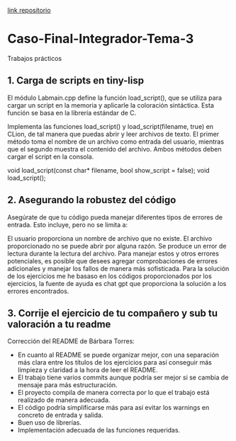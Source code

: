 [link repositorio](https://github.com/rbeny02/Caso-Final-Integrador-Tema-3.git)
# Caso-Final-Integrador-Tema-3
Trabajos prácticos
## 1. Carga de scripts en tiny-lisp
El módulo Labmain.cpp define la función load_script(), que se utiliza para cargar un script en la memoria y aplicarle la coloración sintáctica. Esta función se basa en la librería estándar de C.

Implementa las funciones load_script() y load_script(filename, true) en CLion, de tal manera que puedas abrir y leer archivos de texto. El primer método toma el nombre de un archivo como entrada del usuario, mientras que el segundo muestra el contenido del archivo. Ambos métodos deben cargar el script en la consola.

void load_script(const char* filename, bool show_script = false);
void load_script();
## 2. Asegurando la robustez del código
Asegúrate de que tu código pueda manejar diferentes tipos de errores de entrada. Esto incluye, pero no se limita a:

El usuario proporciona un nombre de archivo que no existe.
El archivo proporcionado no se puede abrir por alguna razón.
Se produce un error de lectura durante la lectura del archivo.
Para manejar estos y otros errores potenciales, es posible que desees agregar comprobaciones de errores adicionales y manejar los fallos de manera más sofisticada.
Para la solución de los ejercicios me he basaso en los códigos proporcionados por los ejercicios, la fuente de ayuda es chat gpt que proporciona la solución a los errores encontrados.

## 3. Corrije el ejercicio de tu compañero y sub tu valoración a tu readme 
  Corrección del README de Bárbara Torres:
   - En cuanto al README se puede organizar mejor, con una separación más clara entre los títulos de los ejercicios para así conseguir más limpieza y claridad a la hora de leer el README.
   - El trabajo tiene varios commits aunque podría ser mejor si se cambia de mensaje para más estructuración.
   - El proyecto compila de manera correcta por lo que el trabajo está realizado de manera adecuada.
   - El código podría simplificarse más para así evitar los warnings en concreto de entrada y salida.
   - Buen uso de librerías.
   - Implementación adecuada de las funciones requeridas.
     
      
